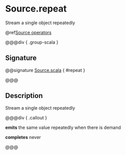 # Source.repeat

Stream a single object repeatedly

@ref[Source operators](../index.md#source-operators)

@@@div { .group-scala }

## Signature

@@signature [Source.scala]($akka$/akka-stream/src/main/scala/akka/stream/scaladsl/Source.scala) { #repeat }

@@@

## Description

Stream a single object repeatedly


@@@div { .callout }

**emits** the same value repeatedly when there is demand

**completes** never

@@@

